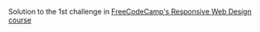 Solution to the 1st challenge in [FreeCodeCamp's Responsive Web Design course](https://www.freecodecamp.org/learn/2022/responsive-web-design/) 
